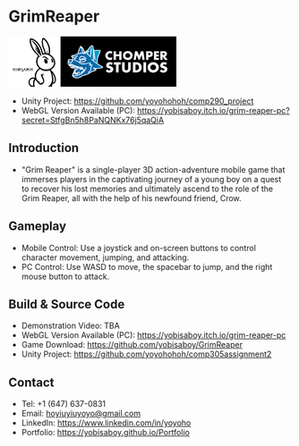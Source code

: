 # GrimReaper
<img src="https://github.com/yobisaboy/Resume/blob/main/yobisaboyLogo.png" alt="yobisaboy Logo" height="90"><img src="https://github.com/yobisaboy/Resume/blob/main/ChomperStudiosLogo.png" alt="chomper Logo" height="90">

- Unity Project: https://github.com/yoyohohoh/comp290_project
- WebGL Version Available (PC): https://yobisaboy.itch.io/grim-reaper-pc?secret=StfgBn5h8PaNQNKx76j5qaQiA

## Introduction
- "Grim Reaper" is a single-player 3D action-adventure mobile game that immerses players in the captivating journey of a young boy on a quest to recover his lost memories and ultimately ascend to the role of the Grim Reaper, all with the help of his newfound friend, Crow. 

## Gameplay
- Mobile Control: Use a joystick and on-screen buttons to control character movement, jumping, and attacking.
- PC Control: Use WASD to move, the spacebar to jump, and the right mouse button to attack.

## Build & Source Code
- Demonstration Video: TBA
- WebGL Version Available (PC): https://yobisaboy.itch.io/grim-reaper-pc
- Game Download: https://github.com/yobisaboy/GrimReaper
- Unity Project: https://github.com/yoyohohoh/comp305assignment2

## Contact
- Tel: +1 (647) 637-0831
- Email: hoyiuyiuyoyo@gmail.com
- LinkedIn: https://www.linkedin.com/in/yoyoho
- Portfolio: https://yobisaboy.github.io/Portfolio
